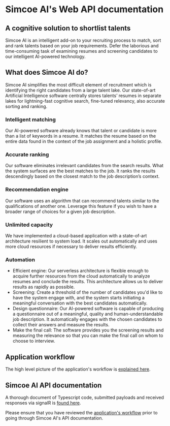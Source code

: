 # Simcoe AI's Web API documentation

## A cognitive solution to shortlist talents

Simcoe AI is an intelligent add-on to your recruiting process to match, sort and rank talents based on your job requirements. Defer the laborious and time-consuming task of examining resumes and screening candidates to our intelligent AI-powered technology.

## What does Simcoe AI do?

Simcoe AI simplifies the most difficult element of recruitment which is identifying the right candidates from a large talent lake. Our state-of-art Artificial Intelligence software centrally stores talents’ resumes in separate lakes for lightning-fast cognitive search, fine-tuned relevancy, also accurate sorting and ranking.

### Intelligent matching

Our AI-powered software already knows that talent or candidate is more than a list of keywords in a resume. It matches the resume based on the entire data found in the context of the job assignment and a holistic profile.

### Accurate ranking

Our software eliminates irrelevant candidates from the search results. What the system surfaces are the best matches to the job. It ranks the results descendingly based on the closest match to the job description’s context.

### Recommendation engine

Our software uses an algorithm that can recommend talents similar to the qualifications of another one. Leverage this feature if you wish to have a broader range of choices for a given job description.

### Unlimited capacity

We have implemented a cloud-based application with a state-of-art architecture resilient to system load. It scales out automatically and uses more cloud resources if necessary to deliver results efficiently.

### Automation

* Efficient engine: Our serverless architecture is flexible enough to acquire further resources from the cloud automatically to analyze resumes and conclude the results. This architecture allows us to deliver results as rapidly as possible.
* Screening: Create a threshold of the number of candidates you'd like to have the system engage with, and the system starts initiating a meaningful conversation with the best candidates automatically.
* Design questionnaire: Our AI-powered software is capable of producing a questionnaire out of a meaningful, quality and human-understandable job description. It automatically engages with the chosen candidates to collect their answers and measure the results.
* Make the final call: The software provides you the screening results and measuring the relevance so that you can make the final call on whom to choose to interview.

## Application workflow

The high level picture of the application's workflow is [explained here](app-workflow-overview.md).

## Simcoe AI API documentation

A thorough document of Typescript code, submitted payloads and received responses via signalR is [found here](Requests.md). 

Please ensure that you have reviewed the [application's workflow](app-workflow-overview.md) prior to going through Simcoe AI's API documentation.
